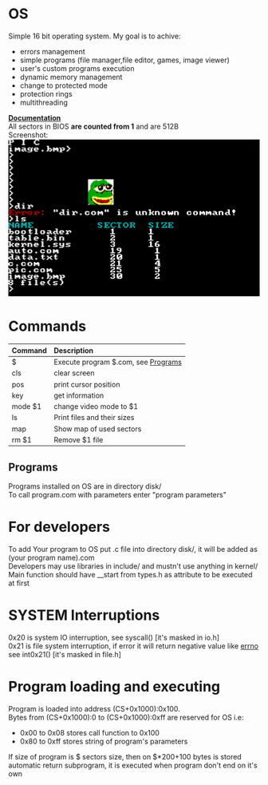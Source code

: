 # OS
Simple 16 bit operating system. My goal is to achive:
* errors management
* simple programs (file manager,file editor, games, image viewer)
* user's custom programs execution
* dynamic memory management
* change to protected mode
* protection rings
* multithreading

[**Documentation**](https://jaclav.github.io/OS)<br>
All sectors in BIOS **are counted from 1** and are 512B<br>
Screenshot:<br>
![Screenshot](screenshot.png)
# Commands
| Command | Description                                      |
| :------ | :----------------------------------------------- |
| $       | Execute program $.com, see [Programs](#Programs) |
| cls     | clear screen                                     |
| pos     | print cursor position                            |
| key     | get information                                  |
| mode $1 | change video mode to $1                          |
| ls      | Print files and their sizes                      |
| map     | Show map of used sectors                         |
| rm $1   | Remove $1 file                                   |

## Programs
Programs<span id="Programs"></span> installed on OS are in directory disk/<br>
To call program.com with parameters enter "program parameters"<br>
# For developers
To add Your program to OS put .c file into directory disk/, it will be added as (your program name).com<br>
Developers may use libraries in include/ and mustn't use anything in kernel/<br>
Main function should have __start from types.h as attribute to be executed at first<br>
# SYSTEM Interruptions
0x20 is system IO interruption, see syscall() [it's masked in io.h]<br>
0x21 is file system interruption, if error it will return negative value like [errno](https://chromium.googlesource.com/chromiumos/docs/+/master/constants/errnos.md) see int0x21() [it's masked in file.h]


# Program loading and executing
Program is loaded into address (CS+0x1000):0x100.<br>
Bytes from (CS+0x1000):0 to (CS+0x1000):0xff are reserved for OS i.e:
* 0x00 to 0x08 stores call function to 0x100
* 0x80 to 0xff stores string of program's parameters

If size of program is $ sectors size, then on $*200+100 bytes is stored automatic return subprogram, it is executed when program don't end on it's own